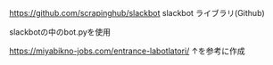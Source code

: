 https://github.com/scrapinghub/slackbot
slackbot ライブラリ(Github)

slackbotの中のbot.pyを使用

https://miyabikno-jobs.com/entrance-labotlatori/
↑を参考に作成

